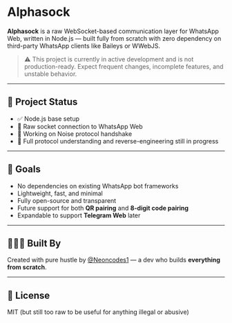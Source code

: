 # Alphasock

**Alphasock** is a raw WebSocket-based communication layer for WhatsApp Web, written in Node.js — built fully from scratch with zero dependency on third-party WhatsApp clients like Baileys or WWebJS.

> ⚠️ This project is currently in active development and is not production-ready. Expect frequent changes, incomplete features, and unstable behavior.

---

## 🚧 Project Status

- ✅ Node.js base setup
- 🔄 Raw socket connection to WhatsApp Web
- 🔐 Working on Noise protocol handshake
- 🧠 Full protocol understanding and reverse-engineering still in progress

---

## 🎯 Goals

- No dependencies on existing WhatsApp bot frameworks
- Lightweight, fast, and minimal
- Fully open-source and transparent
- Future support for both **QR pairing** and **8-digit code pairing**
- Expandable to support **Telegram Web** later

---

## 🙋🏽‍♂️ Built By

Created with pure hustle by [@Neoncodes1](https://github.com/Neoncodes1) — a dev who builds **everything from scratch**.

---

## 📜 License

MIT (but still too raw to be useful for anything illegal or abusive)

